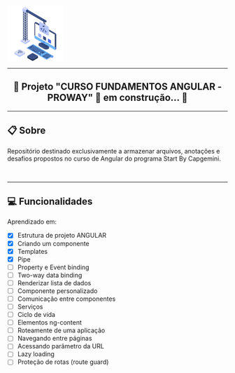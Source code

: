 <img align="center" alt="Aplicação em construção" src="./src/assets/README/LogoBuilding-icon.png">

---

<h2 align="center">🚧 Projeto "CURSO FUNDAMENTOS ANGULAR - PROWAY" 🚀 em construção... 🚧</h2>


---

<!-- Descrição incial do projeto -->
## 📋 Sobre 
Repositório destinado exclusivamente a armazenar arquivos, anotações e desafios propostos no curso de Angular do programa Start By Capgemini. 
 
<br>

---

<!-- Marcar as funcionalidades já desenvolvidas durante a evolução dos commits -->
## 💻 Funcionalidades 
Aprendizado em:
- [X] Estrutura de projeto ANGULAR
- [X] Criando um componente
- [X] Templates
- [X] Pipe
- [ ] Property e Event binding
- [ ] Two-way data binding
- [ ] Renderizar lista de dados
- [ ] Componente personalizado
- [ ] Comunicação entre componentes
- [ ] Serviços
- [ ] Ciclo de vida
- [ ] Elementos ng-content
- [ ] Roteamente de uma aplicação
- [ ] Navegando entre páginas
- [ ] Acessando parâmetro da URL
- [ ] Lazy loading
- [ ] Proteção de rotas (route guard)